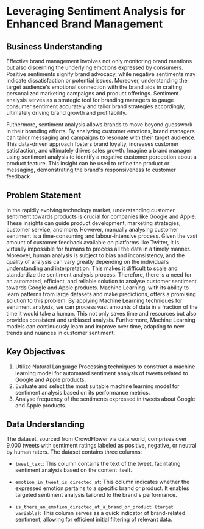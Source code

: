 # Leveraging Sentiment Analysis for Enhanced Brand Management
## Business Understanding

Effective brand management involves not only monitoring brand mentions but also discerning the underlying emotions expressed by consumers. Positive sentiments signify brand advocacy, while negative sentiments may indicate dissatisfaction or potential issues. Moreover, understanding the target audience's emotional connection with the brand aids in crafting personalized marketing campaigns and product offerings. Sentiment analysis serves as a strategic tool for branding managers to gauge consumer sentiment accurately and tailor brand strategies accordingly, ultimately driving brand growth and profitability.

Futhermore, sentiment analysis allows brands to move beyond guesswork in their branding efforts.  By analyzing customer emotions, brand managers can tailor messaging and campaigns to resonate with their target audience. This data-driven approach fosters brand loyalty, increases customer satisfaction, and ultimately drives sales growth.  Imagine a brand manager using sentiment analysis to identify a negative customer perception about a product feature.  This insight can be used to refine the product or messaging, demonstrating the brand's responsiveness to customer feedback

## Problem Statement
In the rapidly evolving technology market, understanding customer sentiment towards products is crucial for companies like Google and Apple. These insights can guide product development, marketing strategies, customer service, and more. However, manually analysing customer sentiment is a time-consuming and labour-intensive process. Given the vast amount of customer feedback available on platforms like Twitter, it is virtually impossible for humans to process all the data in a timely manner. Moreover, human analysis is subject to bias and inconsistency, and the quality of analysis can vary greatly depending on the individual’s understanding and interpretation. This makes it difficult to scale and standardize the sentiment analysis process. Therefore, there is a need for an automated, efficient, and reliable solution to analyse customer sentiment towards Google and Apple products. Machine Learning, with its ability to learn patterns from large datasets and make predictions, offers a promising solution to this problem. By applying Machine Learning techniques for sentiment analysis, we can process vast amounts of data in a fraction of the time it would take a human. This not only saves time and resources but also provides consistent and unbiased analysis. Furthermore, Machine Learning models can continuously learn and improve over time, adapting to new trends and nuances in customer sentiment.

## Key Objectives
 1. Utilize Natural Language Processing techniques to construct a machine learning model for automated sentiment analysis of tweets related to Google and Apple products.
 2. Evaluate and select the most suitable machine learning model for sentiment analysis based on its performance metrics.
 3. Analyse frequency of the sentiments expressed in tweets about Google and Apple products.

## Data Understanding

The dataset, sourced from CrowdFlower via data.world, comprises over 9,000 tweets with sentiment ratings labeled as positive, negative, or neutral by human raters. The dataset contains three columns:

  - `tweet_text`: This column contains the text of the tweet, facilitating sentiment analysis based on the content itself.

  - `emotion_in_tweet_is_directed_at`: This column indicates whether the expressed emotion pertains to a specific brand or product. It enables targeted sentiment analysis tailored to the brand's performance.

  - `is_there_an_emotion_directed_at_a_brand_or_product (target variable)`: This column serves as a quick indicator of brand-related sentiment, allowing for efficient initial filtering of relevant data.

